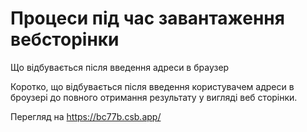 # Процеси під час завантаження вебсторінки

Що відбувається після введення адреси в браузер

Коротко, що відбувається після введення користувачем адреси в броузері до повного отримання результату у вигляді веб сторінки.

Перегляд на https://bc77b.csb.app/
